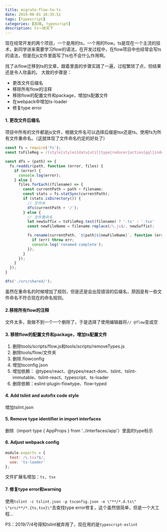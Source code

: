 ```yaml
---
title: migrate-flow-to-ts
date: 2019-06-01 16:35:51
tags: [typescript]
categories: [前端, typescript]
description: ts一统天下
---
```


现在经常开发的两个项目，一个是用的ts，一个用的flow。ts是现在一个主流的技术，新同学进来需要学习flow的语法，在开发过程中，在flow项目中也经常会写ts的语法，但是在js文件里面写了ts也不会什么作用啊。

找了从flow迁移到ts的文章，跟着里面的步骤实践了一遍，过程繁琐了点，但结果还是令人欣喜的。
大致的步骤是：
* 更改文件后缀名
* 移除所有flow的注释
* 移除flow的配置文件和package，增加ts配置文件
* 在webpack中增加ts-loader
* 修复type error

#### 1. 更改文件后缀名
项目中所有的文件都是js文件，根据文件名可以选择后缀是tsx还是ts。使用fs为所有文件重命名。（这就体现了文件命名约定的好处了）

```js
const fs = require('fs');
const tsFileReg = /(style|styles|data|util|type|reducer|action|gql|index).js$/

const dfs = (path) => {
  fs.readdir(path, function (error, files) {
    if (error) {
      console.log(error);
    } else {
      files.forEach((filename) => {
        const currentPath = path + filename;
        const stats = fs.statSync(currentPath);
        if (stats.isDirectory()) {
          // 文件夹
          dfs(currentPath + '/');
        } else {
          // 文件重命名
          let newSuffix = tsFileReg.test(filename) ? '.ts' : '.tsx'
          const newFileName = filename.replace(/\.js$/, newSuffix);

          fs.rename(currentPath, `${path}${newFileName}`, function (err) {
            if (err) throw err;
            console.log('renamed complete');
          });
        }
      });
    }
  });
}

dfs('./src/shared/');
```

虽然在重命名的时候增加了规则，但是还是会出现错误的后缀名，原因是有一些文件命名不符合现在的命名规则。

#### 2.移除所有flow的注释
文件太多，我做不到一个一个删除了，于是选择了使用编辑器将`// @flow`变成空

#### 3. 移除flow的配置文件和package，增加ts配置文件
1. 删除tools/scripts/flow.js和tools/scripts/removeTypes.js
2. 删除tools/flow/文件夹
3. 删除.flowconfig
4. 增加tsconfig.json
5. 增加依赖： @types/react、@types/react-dom、tslint、tslint-immutable、tslint-react、typescript、ts-loader
6. 删除依赖：eslint-plugin-flowtype、flow-typed

#### 4. Add tslint and autofix code style
增加tslint.json

#### 5. Remove type identifier in import interfaces
删除（import type { AppProps } from '../interfaces/app'）里面的type标示

#### 6. Adjust webpack config
```js
module.exports = {
  test: /\.tsx?$/,
  use: 'ts-loader'
};
```
文件扩展名增加：`ts, tsx`

#### 7. 修复type error和warning
使用`tslint -c tslint.json -p tsconfig.json -e \"**/*.d.ts\" \"src/**/*.{ts,tsx}\"`去查找type error修复，这个虽然很简单，但是一个大工程...

PS：2019/7/4号得知tslint被弃用了，现在用的是`typescript-eslint`



